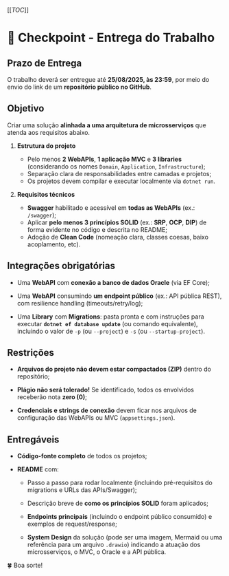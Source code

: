 [[_TOC_]]

# 🚀 Checkpoint - Entrega do Trabalho

## Prazo de Entrega

O trabalho deverá ser entregue até **25/08/2025, às 23:59**, por meio do envio do link de um **repositório público no GitHub**.

## Objetivo

Criar uma solução **alinhada a uma arquitetura de microsserviços** que atenda aos requisitos abaixo.
1.  **Estrutura do projeto**
    - Pelo menos **2 WebAPIs**, **1 aplicação MVC** e **3 libraries** (considerando os nomes `Domain`, `Application`, `Infrastructure`);
    - Separação clara de responsabilidades entre camadas e projetos;      
    - Os projetos devem compilar e executar localmente via `dotnet run`.

2.  **Requisitos técnicos**
    - **Swagger** habilitado e acessível em **todas as WebAPIs** (ex.: `/swagger`);  
    - Aplicar **pelo menos 3 princípios SOLID** (ex.: **SRP**, **OCP**, **DIP**) de forma evidente no código e descrita no README;  
    - Adoção de **Clean Code** (nomeação clara, classes coesas, baixo acoplamento, etc).

##  Integrações obrigatórias
- Uma **WebAPI** com **conexão a banco de dados Oracle** (via EF Core);

- Uma **WebAPI** consumindo **um endpoint público** (ex.: API pública REST), com resilience handling (timeouts/retry/log);

- Uma **Library** com **Migrations**: pasta pronta e com instruções para executar **`dotnet ef database update`** (ou comando equivalente), incluindo o valor de `-p` (ou `--project`) e `-s` (ou `--startup-project`).

## Restrições

*   **Arquivos do projeto não devem estar compactados (ZIP)** dentro do repositório;
    
*   **Plágio não será tolerado!** Se identificado, todos os envolvidos receberão nota **zero (0)**;
    
*   **Credenciais e strings de conexão** devem ficar nos arquivos de configuração das WebAPIs ou MVC (`appsettings.json`).
    

## Entregáveis

- **Código-fonte completo** de todos os projetos;
    
- **README** com:
  - Passo a passo para rodar localmente (incluindo pré-requisitos do migrations e URLs das APIs/Swagger);
        
  - Descrição breve de **como os princípios SOLID** foram aplicados;    
  - **Endpoints principais** (incluindo o endpoint público consumido) e exemplos de request/response;
    
  - **System Design** da solução (pode ser uma imagem, Mermaid ou uma referência para um arquivo `.drawio`) indicando a atuação dos microsserviços, o MVC, o Oracle e a API pública.
    
🍀 Boa sorte!